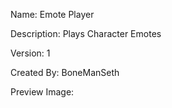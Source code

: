 Name: Emote Player

Description: Plays Character Emotes

Version: 1

Created By: BoneManSeth

Preview Image:




